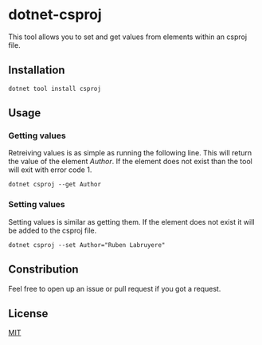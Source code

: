 # dotnet-csproj
This tool allows you to set and get values from elements within an csproj file.

## Installation
```
dotnet tool install csproj
```

## Usage

### Getting values
Retreiving values is as simple as running the following line. This will return the value of the element _Author_. If the element does not exist than the tool will exit with error code 1.

```
dotnet csproj --get Author
```

### Setting values
Setting values is similar as getting them. If the element does not exist it will be added to the csproj file.

```
dotnet csproj --set Author="Ruben Labruyere"
```

## Constribution
Feel free to open up an issue or pull request if you got a request.

## License
[MIT](LICENSE)